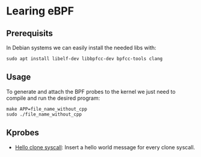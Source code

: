 # Learing eBPF

## Prerequisits

In Debian systems we can easily install the needed libs with:

```
sudo apt install libelf-dev libbpfcc-dev bpfcc-tools clang
```

## Usage

To generate and attach the BPF probes to the kernel we just need to compile and run the desired program:

```
make APP=file_name_without_cpp
sudo ./file_name_without_cpp
```

## Kprobes

- [Hello clone syscall](./hello_clone.cpp): Insert a hello world message for every clone syscall.
